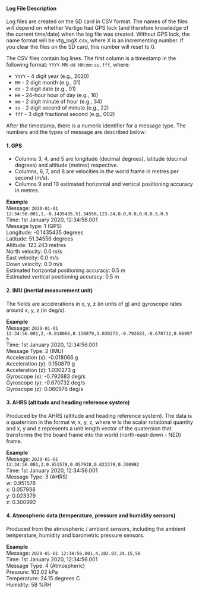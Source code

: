 #### Log File Description

Log files are created on the SD card in CSV format. The names of the files will depend on whether Vertigo had GPS lock (and therefore knowledge of the current time/date) when the log file was created. Without GPS lock, the name format will be vtg_logX.csv, where X is an incrementing number. If you clear the files on the SD card, this number will reset to 0.

The CSV files contain log lines. The first column is a timestamp in the following format:
`YYYY-MM-dd HH:mm:ss.fff`, where:
* `YYYY` - 4 digit year (e.g., 2020)
* `MM` - 2 digit month (e.g., 01)
* `dd` - 2 digit date (e.g., 01)
* `HH` - 24-hour hour of day (e.g., 16)
* `mm` - 2 digit minute of hour (e.g., 34)
* `ss` - 2 digit second of minute (e.g., 22)
* `fff` - 3 digit fractional second (e.g., 002)

After the timestamp, there is a numeric identifier for a message type. The numbers and the types of message are described below:

#### 1. GPS

* Columns 3, 4, and 5 are longitude (decimal degrees), latitude (decimal degrees) and altitude (metres) respective.
* Columns, 6, 7, and 8 are velocities in the world frame in metres per second (m/s).
* Columns 9 and 10 estimated horizontal and vertical positioning accuracy in metres.

**Example**  
Message: `2020-01-01 12:34:56.001,1,-0.1435435,51.34556,123.24,0.0,0.0,0.0,0.5,0.5`  
Time: 1st January 2020, 12:34:56.001  
Message type: 1 (GPS)  
Longitude: -0.1435435 degrees  
Latitude: 51.34556 degrees  
Altitude: 123.243 metres  
North velocity: 0.0 m/s  
East velocity: 0.0 m/s  
Down velocity: 0.0 m/s  
Estimated horizontal positioning accuracy: 0.5 m  
Estimated vertical positioning accuracy: 0.5 m  

#### 2. IMU (inertial measurement unit)

The fields are accelerations in x, y, z (in units of g) and gyroscope rates
around x, y, z (in deg/s).

**Example**  
Message: `2020-01-01 12:34:56.001,2,-0.018066,0.150879,1.030273,-0.792683,-0.670732,0.060976`  
Time: 1st January 2020, 12:34:56.001  
Message Type: 2 (IMU)  
Acceleration (x): -0.018066 g  
Acceleration (y): 0.150879 g  
Acceleration (z): 1.030273 g  
Gyroscope (x): -0.792683 deg/s  
Gyroscope (y): -0.670732 deg/s  
Gyroscope (z): 0.060976 deg/s  

#### 3. AHRS (altitude and heading reference system)

Produced by the AHRS (altitude and heading reference system). The data is a quaternion in the format w, x, y, z, where w is the scalar rotational quantity and x, y and z represents a unit length vector of the quaternion that transforms the the board frame into the world (north-east-down - NED) frame.

**Example**  
Message: `2020-01-01 12:34:56.001,3,0.951578,0.057938,0.023379,0.300992`  
Time: 1st January 2020, 12:34:56.001  
Message Type: 3 (AHRS)  
w: 0.951578  
x: 0.057938  
y: 0.023379  
z: 0.300992  

#### 4. Atmospheric data (temperature, pressure and humidity sensors)

Produced from the atmospheric / ambient sensors, including the ambient temperature, humidity and barometric pressure sensors.

**Example**  
Message: `2020-01-01 12:34:56.001,4,102.02,24.15,58`  
Time: 1st January 2020, 12:34:56.001  
Message Type: 4 (Atmospheric)  
Pressure: 102.02 kPa  
Temperature: 24.15 degrees C  
Humidity: 58 %RH
